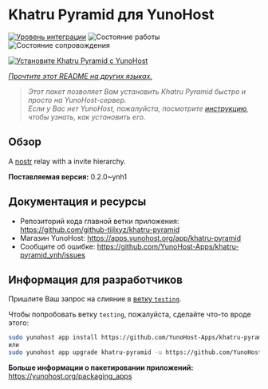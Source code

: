 <!--
Важно: этот README был автоматически сгенерирован <https://github.com/YunoHost/apps/tree/master/tools/readme_generator>
Он НЕ ДОЛЖЕН редактироваться вручную.
-->

# Khatru Pyramid для YunoHost

[![Уровень интеграции](https://dash.yunohost.org/integration/khatru-pyramid.svg)](https://ci-apps.yunohost.org/ci/apps/khatru-pyramid/) ![Состояние работы](https://ci-apps.yunohost.org/ci/badges/khatru-pyramid.status.svg) ![Состояние сопровождения](https://ci-apps.yunohost.org/ci/badges/khatru-pyramid.maintain.svg)

[![Установите Khatru Pyramid с YunoHost](https://install-app.yunohost.org/install-with-yunohost.svg)](https://install-app.yunohost.org/?app=khatru-pyramid)

*[Прочтите этот README на других языках.](./ALL_README.md)*

> *Этот пакет позволяет Вам установить Khatru Pyramid быстро и просто на YunoHost-сервер.*  
> *Если у Вас нет YunoHost, пожалуйста, посмотрите [инструкцию](https://yunohost.org/install), чтобы узнать, как установить его.*

## Обзор

A [nostr](https://github.com/nostr-protocol/nostr) relay with a invite hierarchy.



**Поставляемая версия:** 0.2.0~ynh1
## Документация и ресурсы

- Репозиторий кода главной ветки приложения: <https://github.com/github-tijlxyz/khatru-pyramid>
- Магазин YunoHost: <https://apps.yunohost.org/app/khatru-pyramid>
- Сообщите об ошибке: <https://github.com/YunoHost-Apps/khatru-pyramid_ynh/issues>

## Информация для разработчиков

Пришлите Ваш запрос на слияние в [ветку `testing`](https://github.com/YunoHost-Apps/khatru-pyramid_ynh/tree/testing).

Чтобы попробовать ветку `testing`, пожалуйста, сделайте что-то вроде этого:

```bash
sudo yunohost app install https://github.com/YunoHost-Apps/khatru-pyramid_ynh/tree/testing --debug
или
sudo yunohost app upgrade khatru-pyramid -u https://github.com/YunoHost-Apps/khatru-pyramid_ynh/tree/testing --debug
```

**Больше информации о пакетировании приложений:** <https://yunohost.org/packaging_apps>
